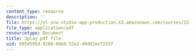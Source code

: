 ```yaml
---
content_type: resource
description: ''
file: https://ol-ocw-studio-app-production.s3.amazonaws.com/courses/15-071-the-analytics-edge-spring-2017/695d595d9288066852e2d0dd2ee72337_ayrdDJPAD5M.pdf
file_type: application/pdf
resourcetype: Document
title: 3play pdf file
uid: 695d595d-9288-0668-52e2-d0dd2ee72337
---
```

